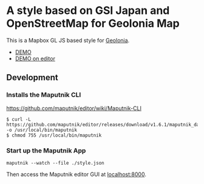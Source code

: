 # A style based on GSI Japan and OpenStreetMap for Geolonia Map

This is a Mapbox GL JS based style for [Geolonia](https://geolonia.com/).

- [DEMO](https://geolonia.github.io/preview/#geolonia/gsij-field)
- [DEMO on editor](https://editor.geolonia.com/?style=https://raw.githubusercontent.com/geolonia/gsij-field/master/style.json)

## Development

### Installs the Maputnik CLI

https://github.com/maputnik/editor/wiki/Maputnik-CLI

```
$ curl -L https://github.com/maputnik/editor/releases/download/v1.6.1/maputnik_darwin -o /usr/local/bin/maputnik
$ chmod 755 /usr/local/bin/maputnik
```

### Start up the Maputnik App

```
maputnik --watch --file ./style.json
```

Then access the Maputnik editor GUI at [localhost:8000](https://localhost:8000/).

